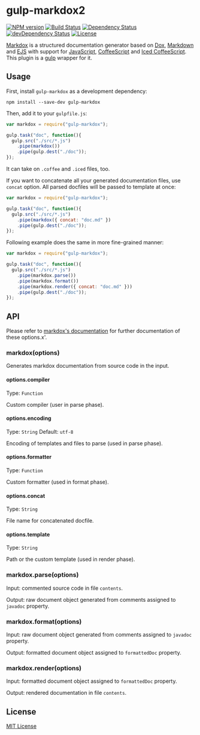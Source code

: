 [npm-url]: https://npmjs.org/package/gulp-markdox2
[npm-image]: https://img.shields.io/npm/v/gulp-markdox2.svg?maxAge=2592000

[travis-url]: http://travis-ci.org/webfront-toolkit/gulp-markdox2
[travis-image]: https://img.shields.io/travis/webfront-toolkit/gulp-markdox2.svg?maxAge=2592000

[david-url]: https://david-dm.org/webfront-toolkit/gulp-markdox2
[david-image]: https://david-dm.org/webfront-toolkit/gulp-markdox2.svg

[david-url-dev]: https://david-dm.org/webfront-toolkit/gulp-markdox2#info=devDependencies
[david-image-dev]: https://david-dm.org/webfront-toolkit/gulp-markdox2/dev-status.svg

[license-url]: LICENSE
[license-image]: https://img.shields.io/github/license/webfront-toolkit/gulp-markdox2.svg?maxAge=2592000

# gulp-markdox2

[![NPM version][npm-image]][npm-url]
[![Build Status][travis-image]][travis-url]
[![Dependency Status][david-image]][david-url]
[![devDependency Status][david-image-dev]][david-url-dev]
[![License][license-image]][license-url]

[Markdox][markdox] is a structured documentation generator based on [Dox][dox],
[Markdown][markdown] and [EJS][ejs] with support for [JavaScript][js], [CoffeeScript][coffee]
and [Iced CoffeeScript][iced].
This plugin is a [gulp][gulp] wrapper for it.

[markdox]: https://github.com/cbou/markdox
[dox]: https://github.com/tj/dox
[markdown]: https://daringfireball.net/projects/markdown/syntax
[ejs]: http://www.embeddedjs.com/
[js]: https://developer.mozilla.org/en-US/docs/Web/JavaScript
[coffee]: http://coffeescript.org/
[iced]: http://maxtaco.github.io/coffee-script/
[gulp]: https://github.com/gulpjs/gulp

## Usage
First, install `gulp-markdox` as a development dependency:

```shell
npm install --save-dev gulp-markdox
```

Then, add it to your `gulpfile.js`:

```javascript
var markdox = require("gulp-markdox");

gulp.task("doc", function(){
  gulp.src("./src/*.js")
    .pipe(markdox())
    .pipe(gulp.dest("./doc"));
});
```

It can take on `.coffee` and `.iced` files, too.

If you want to concatenate all your generated documentation files, use `concat` option.
All parsed docfiles will be passed to template at once:

```javascript
var markdox = require("gulp-markdox");

gulp.task("doc", function(){
  gulp.src("./src/*.js")
    .pipe(markdox({ concat: "doc.md" })
    .pipe(gulp.dest("./doc"));
});
```

Following example does the same in more fine-grained manner:

```javascript
var markdox = require("gulp-markdox");

gulp.task("doc", function(){
  gulp.src("./src/*.js")
    .pipe(markdox.parse())
    .pipe(markdox.format())
    .pipe(markdox.render({ concat: "doc.md" }))
    .pipe(gulp.dest("./doc"));
});
```

## API
Please refer to [markdox's documentation][markdox] for further documentation of these options.x'.

### markdox(options)
Generates markdox documentation from source code in the input.

#### options.compiler
Type: `Function`

Custom compiler (user in parse phase).

#### options.encoding
Type: `String`
Default: `utf-8`

Encoding of templates and files to parse (used in parse phase).

#### options.formatter
Type: `Function`

Custom formatter (used in format phase).

#### options.concat
Type: `String`

File name for concatenated docfile.

#### options.template
Type: `String`

Path or the custom template (used in render phase).

### markdox.parse(options)
Input: commented source code in file `contents`.

Output: raw document object generated from comments assigned to `javadoc` property.

### markdox.format(options)
Input: raw document object generated from comments assigned to `javadoc` property.

Output: formatted document object assigned to `formattedDoc` property.

### markdox.render(options)
Input: formatted document object assigned to `formattedDoc` property.

Output: rendered documentation in file `contents`.

## License

[MIT License](http://en.wikipedia.org/wiki/MIT_License)

